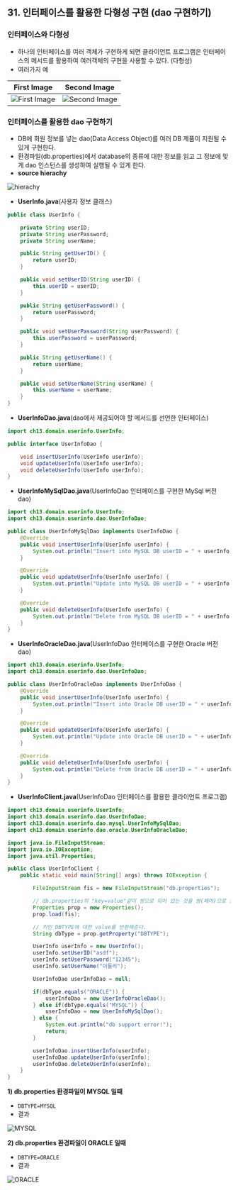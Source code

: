 ## 31. 인터페이스를 활용한 다형성 구현 (dao 구현하기)

### 인터페이스와 다형성

- 하나의 인터페이스를 여러 객체가 구현하게 되면 클라이언트 프로그램은 인터페이스의 메서드를 활용하여 여러객체의 구현을 사용할 수 있다. (다형성)
- 여러가지 예

|First Image|Second Image|
|:-:|:-:|
|![First Image](https://t1.daumcdn.net/cafeattach/1Dzpp/277f9d3d50708b6ce707537fdd3ae8d33521c8a1)|![Second Image](https://t1.daumcdn.net/cafeattach/1Dzpp/f3ad0c7aa1fe617a8081f8d17401a394de402d0f)|


### 인터페이스를 활용한 dao 구현하기

- DB에 회원 정보를 넣는 dao(Data Access Object)를 여러 DB 제품이 지원될 수 있게 구현한다.
- 환경파일(db.properties)에서 database의 종류에 대한 정보를 읽고 그 정보에 맞게 dao 인스턴스를 생성하여 실행될 수 있게 한다.
- **source hierachy**

![hierachy](https://t1.daumcdn.net/cafeattach/1Dzpp/757a269587f67847ab9749b48a38921709e950de)

- **UserInfo.java**(사용자 정보 클래스)

```java
public class UserInfo {

    private String userID;
    private String userPassword;
    private String userName;

    public String getUserID() {
        return userID;
    }

    public void setUserID(String userID) {
        this.userID = userID;
    }

    public String getUserPassword() {
        return userPassword;
    }

    public void setUserPassword(String userPassword) {
        this.userPassword = userPassword;
    }

    public String getUserName() {
        return userName;
    }

    public void setUserName(String userName) {
        this.userName = userName;
    }
}
```

- **UserInfoDao.java**(dao에서 제공되어야 할 메서드를 선언한 인터페이스)

```java
import ch13.domain.userinfo.UserInfo;

public interface UserInfoDao {

    void insertUserInfo(UserInfo userInfo);
    void updateUserInfo(UserInfo userInfo);
    void deleteUserInfo(UserInfo userInfo);
}
```

- **UserInfoMySqlDao.java**(UserInfoDao 인터페이스를 구현한 MySql 버전 dao)

```java
import ch13.domain.userinfo.UserInfo;
import ch13.domain.userinfo.dao.UserInfoDao;

public class UserInfoMySqlDao implements UserInfoDao {
    @Override
    public void insertUserInfo(UserInfo userInfo) {
        System.out.println("Insert into MySQL DB userID = " + userInfo.getUserID());
    }

    @Override
    public void updateUserInfo(UserInfo userInfo) {
        System.out.println("Update into MySQL DB userID = " + userInfo.getUserID());
    }

    @Override
    public void deleteUserInfo(UserInfo userInfo) {
        System.out.println("Delete from MySQL DB userID = " + userInfo.getUserID());
    }
}
```

- **UserInfoOracleDao.java**(UserInfoDao 인터페이스를 구현한 Oracle 버전 dao)

```java
import ch13.domain.userinfo.UserInfo;
import ch13.domain.userinfo.dao.UserInfoDao;

public class UserInfoOracleDao implements UserInfoDao {
    @Override
    public void insertUserInfo(UserInfo userInfo) {
        System.out.println("Insert into Oracle DB userID = " + userInfo.getUserID());
    }

    @Override
    public void updateUserInfo(UserInfo userInfo) {
        System.out.println("Update into Oracle DB userID = " + userInfo.getUserID());
    }

    @Override
    public void deleteUserInfo(UserInfo userInfo) {
        System.out.println("Delete from Oracle DB userID = " + userInfo.getUserID());
    }
}
```

- **UserInfoClient.java**(UserInfoDao 인터페이스를 활용한 클라이언트 프로그램)

```java
import ch13.domain.userinfo.UserInfo;
import ch13.domain.userinfo.dao.UserInfoDao;
import ch13.domain.userinfo.dao.mysql.UserInfoMySqlDao;
import ch13.domain.userinfo.dao.oracle.UserInfoOracleDao;

import java.io.FileInputStream;
import java.io.IOException;
import java.util.Properties;

public class UserInfoClient {
    public static void main(String[] args) throws IOException {

        FileInputStream fis = new FileInputStream("db.properties");

        // db.properties의 "key=value"같이 쌍으로 되어 있는 것을 쌍(페어)으로 불러 들일 수 있는 객체(기능).
        Properties prop = new Properties();
        prop.load(fis);

        // 키인 DBTYPE에 대한 value를 반환해준다.
        String dbType = prop.getProperty("DBTYPE");

        UserInfo userInfo = new UserInfo();
        userInfo.setUserID("asdf");
        userInfo.setUserPassword("12345");
        userInfo.setUserName("이둘리");

        UserInfoDao userInfoDao = null;

        if(dbType.equals("ORACLE")) {
            userInfoDao = new UserInfoOracleDao();
        } else if(dbType.equals("MYSQL")) {
            userInfoDao = new UserInfoMySqlDao();
        } else {
            System.out.println("db support error!");
            return;
        }

        userInfoDao.insertUserInfo(userInfo);
        userInfoDao.updateUserInfo(userInfo);
        userInfoDao.deleteUserInfo(userInfo);
    }
}
```

**1) db.properties 환경파일이 MYSQL 일때**

- `DBTYPE=MYSQL`
- 결과

![MYSQL](https://t1.daumcdn.net/cafeattach/1Dzpp/270c8e56a297f84e009abfaec7817de3a6d672fb)

**2) db.properties 환경파일이 ORACLE 일때**

- `DBTYPE=ORACLE`
- 결과

![ORACLE](https://t1.daumcdn.net/cafeattach/1Dzpp/e2d33504f2a0e77005fc6979525fe5e92f72fa24)
